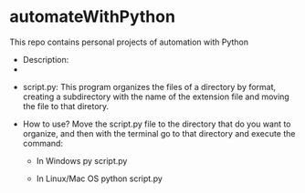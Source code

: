 # automateWithPython
This repo contains personal projects of automation with Python

* Description:
* 
- script.py: This program organizes the files of a directory by format, creating a subdirectory with the name of the extension file and moving the file to that diretory.

* How to use?
  Move the script.py file to the directory that do you want to organize, and then with the terminal go to that directory and execute the command:

  - In Windows
  py script.py

  - In Linux/Mac OS
  python script.py
